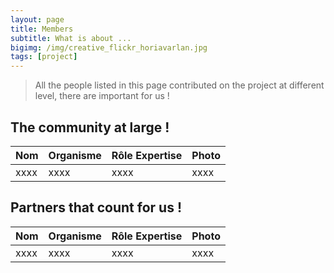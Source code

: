 ```yaml
---
layout: page
title: Members
subtitle: What is about ...
bigimg: /img/creative_flickr_horiavarlan.jpg
tags: [project]
---
```


> All the people listed in this page contributed on the project at different level, there are important for us !

## The community at large !

| Nom | Organisme | Rôle  Expertise | Photo |
| :------ |:--- | :--- |:--- |
| xxxx  | xxxx  | xxxx  | xxxx  |


## Partners that count for us !

| Nom | Organisme | Rôle  Expertise | Photo |
| :------ |:--- | :--- |:--- |
| xxxx  | xxxx  | xxxx  | xxxx  |
